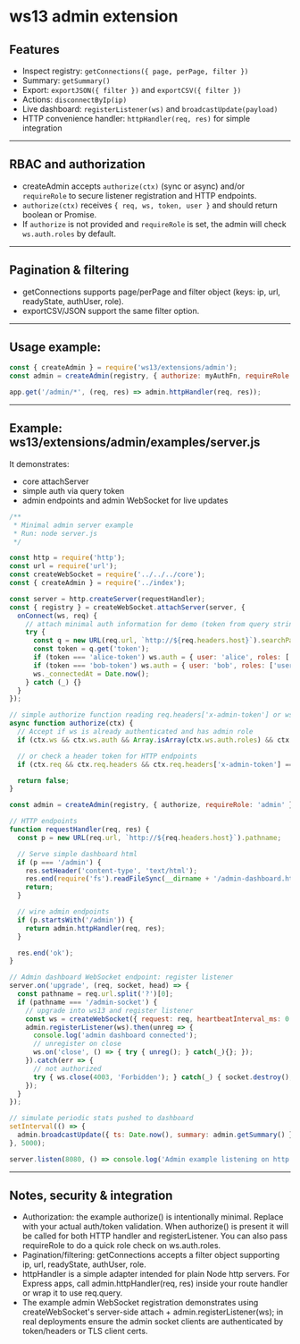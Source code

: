 # ws13 admin extension

## Features
- Inspect registry: `getConnections({ page, perPage, filter })`
- Summary: `getSummary()`
- Export: `exportJSON({ filter })` and `exportCSV({ filter })`
- Actions: `disconnectByIp(ip)`
- Live dashboard: `registerListener(ws)` and `broadcastUpdate(payload)`
- HTTP convenience handler: `httpHandler(req, res)` for simple integration

---

## RBAC and authorization
- createAdmin accepts `authorize(ctx)` (sync or async) and/or `requireRole` to secure listener registration and HTTP endpoints.
- `authorize(ctx)` receives `{ req, ws, token, user }` and should return boolean or Promise<boolean>.
- If `authorize` is not provided and `requireRole` is set, the admin will check `ws.auth.roles` by default.

---

## Pagination & filtering
- getConnections supports page/perPage and filter object (keys: ip, url, readyState, authUser, role).
- exportCSV/JSON support the same filter option.

---

## Usage example:

```js
const { createAdmin } = require('ws13/extensions/admin');
const admin = createAdmin(registry, { authorize: myAuthFn, requireRole: 'admin' });

app.get('/admin/*', (req, res) => admin.httpHandler(req, res));
```

---

## Example: ws13/extensions/admin/examples/server.js

It demonstrates:
- core attachServer
- simple auth via query token
- admin endpoints and admin WebSocket for live updates

```js
/**
 * Minimal admin server example
 * Run: node server.js
 */

const http = require('http');
const url = require('url');
const createWebSocket = require('../../../core');
const { createAdmin } = require('../index');

const server = http.createServer(requestHandler);
const { registry } = createWebSocket.attachServer(server, {
  onConnect(ws, req) {
    // attach minimal auth information for demo (token from query string)
    try {
      const q = new URL(req.url, `http://${req.headers.host}`).searchParams;
      const token = q.get('token');
      if (token === 'alice-token') ws.auth = { user: 'alice', roles: ['admin'] };
      if (token === 'bob-token') ws.auth = { user: 'bob', roles: ['user'] };
      ws._connectedAt = Date.now();
    } catch (_) {}
  }
});

// simple authorize function reading req.headers['x-admin-token'] or ws.auth
async function authorize(ctx) {
  // Accept if ws is already authenticated and has admin role
  if (ctx.ws && ctx.ws.auth && Array.isArray(ctx.ws.auth.roles) && ctx.ws.auth.roles.includes('admin')) return true;

  // or check a header token for HTTP endpoints
  if (ctx.req && ctx.req.headers && ctx.req.headers['x-admin-token'] === 'super-secret') return true;

  return false;
}

const admin = createAdmin(registry, { authorize, requireRole: 'admin' });

// HTTP endpoints
function requestHandler(req, res) {
  const p = new URL(req.url, `http://${req.headers.host}`).pathname;

  // Serve simple dashboard html
  if (p === '/admin') {
    res.setHeader('content-type', 'text/html');
    res.end(require('fs').readFileSync(__dirname + '/admin-dashboard.html', 'utf8'));
    return;
  }

  // wire admin endpoints
  if (p.startsWith('/admin')) {
    return admin.httpHandler(req, res);
  }

  res.end('ok');
}

// Admin dashboard WebSocket endpoint: register listener
server.on('upgrade', (req, socket, head) => {
  const pathname = req.url.split('?')[0];
  if (pathname === '/admin-socket') {
    // upgrade into ws13 and register listener
    const ws = createWebSocket({ request: req, heartbeatInterval_ms: 0 });
    admin.registerListener(ws).then(unreg => {
      console.log('admin dashboard connected');
      // unregister on close
      ws.on('close', () => { try { unreg(); } catch(_){}; });
    }).catch(err => {
      // not authorized
      try { ws.close(4003, 'Forbidden'); } catch(_) { socket.destroy(); }
    });
  }
});

// simulate periodic stats pushed to dashboard
setInterval(() => {
  admin.broadcastUpdate({ ts: Date.now(), summary: admin.getSummary() });
}, 5000);

server.listen(8080, () => console.log('Admin example listening on http://localhost:8080/admin'));
```

---

## Notes, security & integration

 - Authorization: the example authorize() is intentionally minimal. Replace with your actual auth/token validation. When authorize() is present it will be called for both HTTP handler and registerListener. You can also pass requireRole to do a quick role check on ws.auth.roles.
 - Pagination/filtering: getConnections accepts a filter object supporting ip, url, readyState, authUser, role.
 - httpHandler is a simple adapter intended for plain Node http servers. For Express apps, call admin.httpHandler(req, res) inside your route handler or wrap it to use req.query.
 - The example admin WebSocket registration demonstrates using createWebSocket's server-side attach + admin.registerListener(ws); in real deployments ensure the admin socket clients are authenticated by token/headers or TLS client certs.